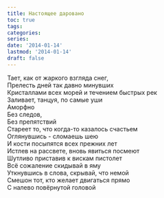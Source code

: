 ```yaml
---
title: Настоящее даровано
toc: true
tags:
categories:
series:
date: '2014-01-14'
lastmod: '2014-01-14'
draft: false
---
```


<!--more-->

Тает, как от жаркого взгляда снег, \
Прелесть дней так давно минувших \
Кристаллами всех морей и течением быстрых рек \
Заливает, танцуя, по самые уши \
Аморфно \
Без следов, \
Без препятствий \
Стареет то, что когда-то казалось счастьем \
Оглянувшись - сломаешь шею \
И кости посыпятся всех прежних лет \
Истлев на рассвете, вновь явиться посмеют \
Шутливо приставив к вискам пистолет \
Всё сожаление скидывай в яму \
Уткнувшись в слова, скрывай, что немой \
Смешон тот, кто желает двигаться прямо \
С налево повёрнутой головой
